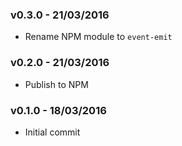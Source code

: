 ### v0.3.0 - 21/03/2016

* Rename NPM module to `event-emit`

### v0.2.0 - 21/03/2016

* Publish to NPM

### v0.1.0 - 18/03/2016

* Initial commit
